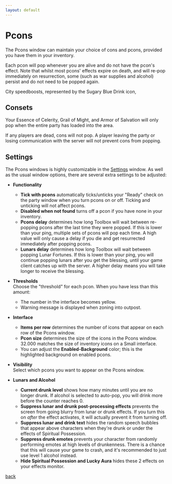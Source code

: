 ```yaml
---
layout: default
---
```


# Pcons
The Pcons window can maintain your choice of cons and pcons, provided you have them in your inventory.

Each pcon will pop whenever you are alive and do not have the pcon's effect. Note that whilst most pcons' effects expire on death, and will re-pop immediately on resurrection, some (such as war supplies and alcohol) persist and do not need to be popped again.

City speedboosts, represented by the Sugary Blue Drink icon, 

## Consets
Your Essence of Celerity, Grail of Might, and Armor of Salvation will only pop when the entire party has loaded into the area.

If any players are dead, cons will not pop. A player leaving the party or losing communication with the server will not prevent cons from popping.

## Settings
The Pcons windows is highly customizable in the [Settings](settings) window. As well as the usual window options, there are several extra settings to be adjusted:

* **Functionality**
  * **Tick with pcons** automatically ticks/unticks your "Ready" check on the party window when you turn pcons on or off. Ticking and unticking will not affect pcons.
  * **Disabled when not found** turns off a pcon if you have none in your inventory.
  * **Pcons delay** determines how long Toolbox will wait between re-popping pcons after the last time they were popped. If this is lower than your ping, multiple sets of pcons will pop each time. A high value will only cause a delay if you die and get resurrected immediately after popping pcons.
  * **Lunars delay** determines how long Toolbox will wait between popping Lunar Fortunes. If this is lower than your ping, you will continue popping lunars after you get the blessing, until your game client catches up with the server. A higher delay means you will take longer to receive the blessing.
* **Thresholds**  
Choose the "threshold" for each pcon. When you have less than this amount:
  * The number in the interface becomes yellow.
  * Warning message is displayed when zoning into outpost.
* **Interface**
  * **Items per row** determines the number of icons that appear on each row of the Pcons window.
  * **Pcon size** determines the size of the icons in the Pcons window. 32.000 matches the size of inventory icons on a Small interface.
  * You can adjust the **Enabled-Background** color; this is the highlighted background on enabled pcons.
* **Visibility**  
Select which pcons you want to appear on the Pcons window.

* **Lunars and Alcohol**
  * **Current drunk level** shows how many minutes until you are no longer drunk. If alcohol is selected to auto-pop, you will drink more before the counter reaches 0.
  * **Suppress lunar and drunk post-processing effects** prevents the screen from going blurry from lunar or drunk effects. If you turn this on *after* the effect activates, it will actually prevent it from turning off.
  * **Suppress lunar and drink text** hides the random speech bubbles that appear above characters when they're drunk or under the effects of Spiritual Possession.
  * **Suppress drunk emotes** prevents your character from randomly performing emotes at high levels of drunkenness. There is a chance that this will cause your game to crash, and it's recommended to just use level 1 alcohol instead.
  * **Hide Spiritual Possession and Lucky Aura**  hides these 2 effects on your effects monitor.

[back](./)
